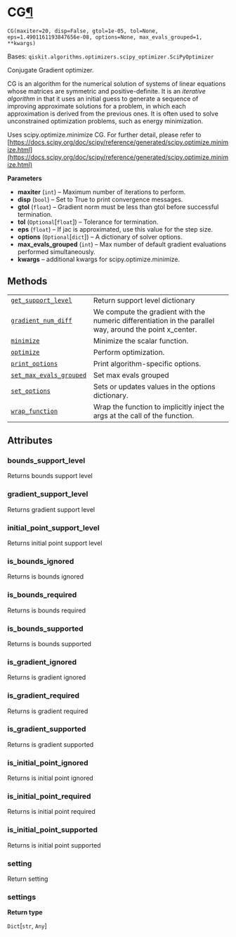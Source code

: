 # CG[¶](#cg "Permalink to this headline")

<span id="undefined" />

`CG(maxiter=20, disp=False, gtol=1e-05, tol=None, eps=1.4901161193847656e-08, options=None, max_evals_grouped=1, **kwargs)`

Bases: `qiskit.algorithms.optimizers.scipy_optimizer.SciPyOptimizer`

Conjugate Gradient optimizer.

CG is an algorithm for the numerical solution of systems of linear equations whose matrices are symmetric and positive-definite. It is an *iterative algorithm* in that it uses an initial guess to generate a sequence of improving approximate solutions for a problem, in which each approximation is derived from the previous ones. It is often used to solve unconstrained optimization problems, such as energy minimization.

Uses scipy.optimize.minimize CG. For further detail, please refer to [https://docs.scipy.org/doc/scipy/reference/generated/scipy.optimize.minimize.html](https://docs.scipy.org/doc/scipy/reference/generated/scipy.optimize.minimize.html)

**Parameters**

*   **maxiter** (`int`) – Maximum number of iterations to perform.
*   **disp** (`bool`) – Set to True to print convergence messages.
*   **gtol** (`float`) – Gradient norm must be less than gtol before successful termination.
*   **tol** (`Optional`\[`float`]) – Tolerance for termination.
*   **eps** (`float`) – If jac is approximated, use this value for the step size.
*   **options** (`Optional`\[`dict`]) – A dictionary of solver options.
*   **max\_evals\_grouped** (`int`) – Max number of default gradient evaluations performed simultaneously.
*   **kwargs** – additional kwargs for scipy.optimize.minimize.

## Methods

|                                                                                                                                                                                                |                                                                                                           |
| ---------------------------------------------------------------------------------------------------------------------------------------------------------------------------------------------- | --------------------------------------------------------------------------------------------------------- |
| [`get_support_level`](qiskit.algorithms.optimizers.CG.get_support_level#qiskit.algorithms.optimizers.CG.get_support_level "qiskit.algorithms.optimizers.CG.get_support_level")                 | Return support level dictionary                                                                           |
| [`gradient_num_diff`](qiskit.algorithms.optimizers.CG.gradient_num_diff#qiskit.algorithms.optimizers.CG.gradient_num_diff "qiskit.algorithms.optimizers.CG.gradient_num_diff")                 | We compute the gradient with the numeric differentiation in the parallel way, around the point x\_center. |
| [`minimize`](qiskit.algorithms.optimizers.CG.minimize#qiskit.algorithms.optimizers.CG.minimize "qiskit.algorithms.optimizers.CG.minimize")                                                     | Minimize the scalar function.                                                                             |
| [`optimize`](qiskit.algorithms.optimizers.CG.optimize#qiskit.algorithms.optimizers.CG.optimize "qiskit.algorithms.optimizers.CG.optimize")                                                     | Perform optimization.                                                                                     |
| [`print_options`](qiskit.algorithms.optimizers.CG.print_options#qiskit.algorithms.optimizers.CG.print_options "qiskit.algorithms.optimizers.CG.print_options")                                 | Print algorithm-specific options.                                                                         |
| [`set_max_evals_grouped`](qiskit.algorithms.optimizers.CG.set_max_evals_grouped#qiskit.algorithms.optimizers.CG.set_max_evals_grouped "qiskit.algorithms.optimizers.CG.set_max_evals_grouped") | Set max evals grouped                                                                                     |
| [`set_options`](qiskit.algorithms.optimizers.CG.set_options#qiskit.algorithms.optimizers.CG.set_options "qiskit.algorithms.optimizers.CG.set_options")                                         | Sets or updates values in the options dictionary.                                                         |
| [`wrap_function`](qiskit.algorithms.optimizers.CG.wrap_function#qiskit.algorithms.optimizers.CG.wrap_function "qiskit.algorithms.optimizers.CG.wrap_function")                                 | Wrap the function to implicitly inject the args at the call of the function.                              |

## Attributes

<span id="undefined" />

### bounds\_support\_level

Returns bounds support level

<span id="undefined" />

### gradient\_support\_level

Returns gradient support level

<span id="undefined" />

### initial\_point\_support\_level

Returns initial point support level

<span id="undefined" />

### is\_bounds\_ignored

Returns is bounds ignored

<span id="undefined" />

### is\_bounds\_required

Returns is bounds required

<span id="undefined" />

### is\_bounds\_supported

Returns is bounds supported

<span id="undefined" />

### is\_gradient\_ignored

Returns is gradient ignored

<span id="undefined" />

### is\_gradient\_required

Returns is gradient required

<span id="undefined" />

### is\_gradient\_supported

Returns is gradient supported

<span id="undefined" />

### is\_initial\_point\_ignored

Returns is initial point ignored

<span id="undefined" />

### is\_initial\_point\_required

Returns is initial point required

<span id="undefined" />

### is\_initial\_point\_supported

Returns is initial point supported

<span id="undefined" />

### setting

Return setting

<span id="undefined" />

### settings

**Return type**

`Dict`\[`str`, `Any`]
